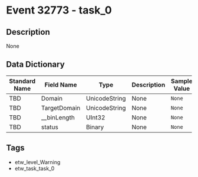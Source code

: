 # Event 32773 - task_0

## Description
None

## Data Dictionary
|Standard Name|Field Name|Type|Description|Sample Value|
|---|---|---|---|---|
|TBD|Domain|UnicodeString|None|`None`|
|TBD|TargetDomain|UnicodeString|None|`None`|
|TBD|__binLength|UInt32|None|`None`|
|TBD|status|Binary|None|`None`|

## Tags
* etw_level_Warning
* etw_task_task_0